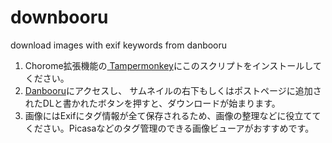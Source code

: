 # downbooru
download images with exif keywords from danbooru

1. Chorome拡張機能の<a href="https://chrome.google.com/webstore/detail/tampermonkey/dhdgffkkebhmkfjojejmpbldmpobfkfo">
Tampermonkey</a>にこのスクリプトをインストールしてください。
2. <a href="http://danbooru.donmai.us/">Danbooru</a>にアクセスし、
サムネイルの右下もしくはポストページに追加されたDLと書かれたボタンを押すと、ダウンロードが始まります。
3. 画像にはExifにタグ情報が全て保存されるため、画像の整理などに役立ててください。Picasaなどのタグ管理のできる画像ビューアがおすすめです。
